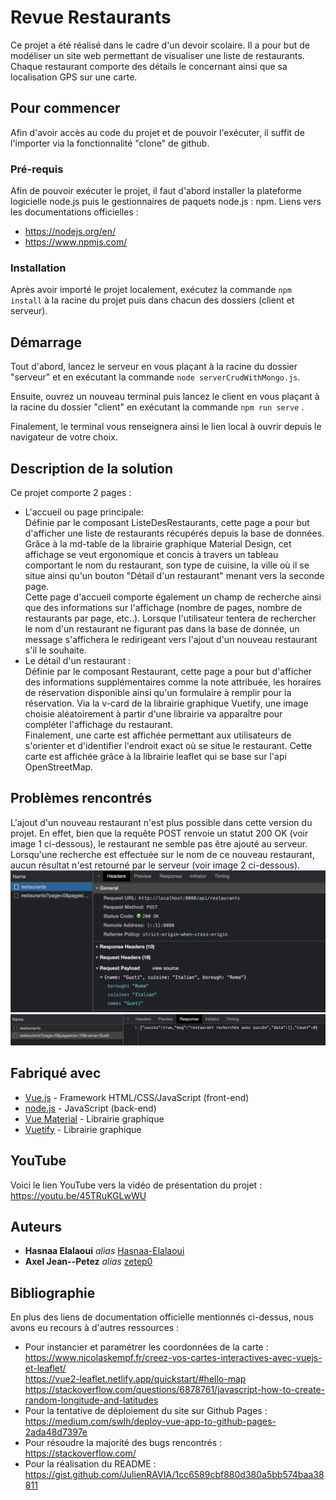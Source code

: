 # Revue Restaurants

Ce projet a été réalisé dans le cadre d'un devoir scolaire. Il a pour but de modéliser un site web permettant de visualiser une liste de restaurants. 
Chaque restaurant comporte des détails le concernant ainsi que sa localisation GPS sur une carte.

## Pour commencer

Afin d'avoir accès au code du projet et de pouvoir l'exécuter, il suffit de l'importer via la fonctionnalité "clone" de github.  

### Pré-requis

Afin de pouvoir exécuter le projet, il faut d'abord installer la plateforme logicielle node.js puis le gestionnaires de paquets node.js : npm.
Liens vers les documentations officielles : 
* https://nodejs.org/en/
* https://www.npmjs.com/ 

### Installation

Après avoir importé le projet localement, exécutez la commande ``npm install`` à la racine du projet puis dans chacun des dossiers (client et serveur).

## Démarrage

Tout d'abord, lancez le serveur en vous plaçant à la racine du dossier "serveur" et en exécutant la commande ``node serverCrudWithMongo.js``.

Ensuite, ouvrez un nouveau terminal puis lancez le client en vous plaçant à la racine du dossier "client" en exécutant la commande ``npm run serve`` .

Finalement, le terminal vous renseignera ainsi le lien local à ouvrir depuis le navigateur de votre choix. 

## Description de la solution

Ce projet comporte 2 pages : 
* L'accueil ou page principale: </br>
Définie par le composant ListeDesRestaurants, cette page a pour but d'afficher une liste de restaurants récupérés depuis la base de données. Grâce à la md-table de la librairie graphique Material Design, cet affichage se veut ergonomique et concis à travers un tableau comportant le nom du restaurant, son type de cuisine, la ville où il se situe ainsi qu'un bouton "Détail d'un restaurant" menant vers la seconde page.</br>
Cette page d'accueil comporte également un champ de recherche ainsi que des informations sur l'affichage (nombre de pages, nombre de restaurants par page, etc..). Lorsque l'utilisateur tentera de rechercher le nom d'un restaurant ne figurant pas dans la base de donnée, un message s'affichera le redirigeant vers l'ajout d'un nouveau restaurant s'il le souhaite. <br/>
* Le détail d'un restaurant : </br>
Définie par le composant Restaurant, cette page a pour but d'afficher des informations supplémentaires comme la note attribuée, les horaires de réservation disponible ainsi qu'un formulaire à remplir pour la réservation. Via la v-card de la librairie graphique Vuetify, une image choisie aléatoirement à partir d'une librairie va apparaître pour compléter l'affichage du restaurant. </br>
Finalement, une carte est affichée permettant aux utilisateurs de s'orienter et d'identifier l'endroit exact où se situe le restaurant. Cette carte est affichée grâce à la librairie leaflet qui se base sur l'api OpenStreetMap. 

## Problèmes rencontrés

L'ajout d'un nouveau restaurant n'est plus possible dans cette version du projet. En effet, bien que la requête POST renvoie un statut 200 OK (voir image 1 ci-dessous), le restaurant ne semble pas être ajouté au serveur. Lorsqu'une recherche est effectuée sur le nom de ce nouveau restaurant, aucun résultat n'est retourné par le serveur (voir image 2 ci-dessous). 
![Alt text](./RequetePost.png?raw=true "Image 1 : Résultat de la requête POST")
![Alt text](./RequeteSearch.png?raw=true "Image 2 : Résultat de la requête GET")

## Fabriqué avec

* [Vue.js](https://vuejs.org/) - Framework HTML/CSS/JavaScript (front-end)
* [node.js](https://nodejs.org/en/) - JavaScript (back-end)
* [Vue Material](https://www.creative-tim.com/vuematerial/) - Librairie graphique
* [Vuetify](https://vuetifyjs.com/en/) - Librairie graphique

## YouTube 

Voici le lien YouTube vers la vidéo de présentation du projet : https://youtu.be/45TRuKGLwWU 

## Auteurs

* **Hasnaa Elalaoui** _alias_ [Hasnaa-Elalaoui](https://github.com/Hasnaa-Elalaoui)
* **Axel Jean--Petez** _alias_ [zetep0](https://github.com/zetep0)

## Bibliographie

En plus des liens de documentation officielle mentionnés ci-dessus, nous avons eu recours à d'autres ressources : 
* Pour instancier et paramétrer les coordonnées de la carte : <br/>
https://www.nicolaskempf.fr/creez-vos-cartes-interactives-avec-vuejs-et-leaflet/ <br/>
https://vue2-leaflet.netlify.app/quickstart/#hello-map <br/>
https://stackoverflow.com/questions/6878761/javascript-how-to-create-random-longitude-and-latitudes <br/>
* Pour la tentative de déploiement du site sur Github Pages : <br/>
https://medium.com/swlh/deploy-vue-app-to-github-pages-2ada48d7397e <br/>
* Pour résoudre la majorité des bugs rencontrés : <br/>
https://stackoverflow.com/ <br/>
* Pour la réalisation du README : <br/>
https://gist.github.com/JulienRAVIA/1cc6589cbf880d380a5bb574baa38811
